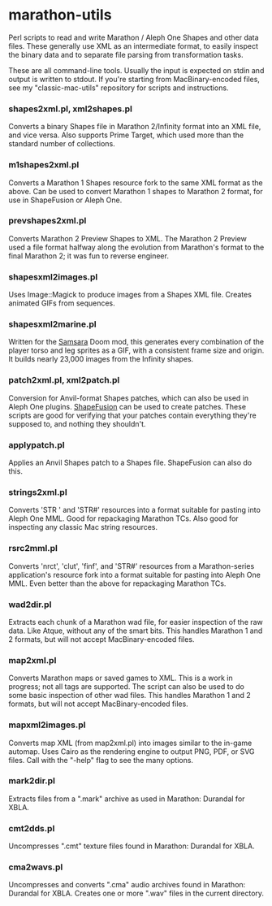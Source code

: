 marathon-utils
==============

Perl scripts to read and write Marathon / Aleph One Shapes and other data files. These generally use XML as an intermediate format, to easily inspect the binary data and to separate file parsing from transformation tasks.

These are all command-line tools. Usually the input is expected on stdin and output is written to stdout. If you're starting from MacBinary-encoded files, see my "classic-mac-utils" repository for scripts and instructions.

### shapes2xml.pl, xml2shapes.pl

Converts a binary Shapes file in Marathon 2/Infinity format into an XML file, and vice versa. Also supports Prime Target, which used more than the standard number of collections.

### m1shapes2xml.pl

Converts a Marathon 1 Shapes resource fork to the same XML format as the above. Can be used to convert Marathon 1 shapes to Marathon 2 format, for use in ShapeFusion or Aleph One.

### prevshapes2xml.pl

Converts Marathon 2 Preview Shapes to XML. The Marathon 2 Preview used a file format halfway along the evolution from Marathon's format to the final Marathon 2; it was fun to reverse engineer.

### shapesxml2images.pl

Uses Image::Magick to produce images from a Shapes XML file. Creates animated GIFs from sequences.

### shapesxml2marine.pl

Written for the [Samsara](http://forum.zdoom.org/viewtopic.php?f=19&t=33219) Doom mod, this generates every combination of the player torso and leg sprites as a GIF, with a consistent frame size and origin. It builds nearly 23,000 images from the Infinity shapes.

### patch2xml.pl, xml2patch.pl

Conversion for Anvil-format Shapes patches, which can also be used in Aleph One plugins. [ShapeFusion](http://shapefusion.sourceforge.net/) can be used to create patches. These scripts are good for verifying that your patches contain everything they're supposed to, and nothing they shouldn't.

### applypatch.pl

Applies an Anvil Shapes patch to a Shapes file. ShapeFusion can also do this.

### strings2xml.pl

Converts 'STR ' and 'STR#' resources into a format suitable for pasting into Aleph One MML. Good for repackaging Marathon TCs. Also good for inspecting any classic Mac string resources.

### rsrc2mml.pl

Converts 'nrct', 'clut', 'finf', and 'STR#' resources from a Marathon-series application's resource fork into a format suitable for pasting into Aleph One MML. Even better than the above for repackaging Marathon TCs.

### wad2dir.pl

Extracts each chunk of a Marathon wad file, for easier inspection of the raw data. Like Atque, without any of the smart bits. This handles Marathon 1 and 2 formats, but will not accept MacBinary-encoded files.

### map2xml.pl

Converts Marathon maps or saved games to XML. This is a work in progress; not all tags are supported. The script can also be used to do some basic inspection of other wad files. This handles Marathon 1 and 2 formats, but will not accept MacBinary-encoded files.

### mapxml2images.pl

Converts map XML (from map2xml.pl) into images similar to the in-game automap. Uses Cairo as the rendering engine to output PNG, PDF, or SVG files. Call with the "-help" flag to see the many options.

### mark2dir.pl

Extracts files from a ".mark" archive as used in Marathon: Durandal for XBLA.

### cmt2dds.pl

Uncompresses ".cmt" texture files found in Marathon: Durandal for XBLA.

### cma2wavs.pl

Uncompresses and converts ".cma" audio archives found in Marathon: Durandal for XBLA. Creates one or more ".wav" files in the current directory.
